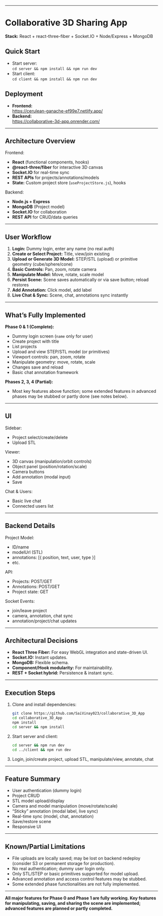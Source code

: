 
***

# Collaborative 3D Sharing App

**Stack:** React + react-three-fiber + Socket.IO + Node/Express + MongoDB

## Quick Start

- Start server:  
  `cd server && npm install && npm run dev`
- Start client:  
  `cd client && npm install && npm run dev`

## Deployment

- **Frontend:**  
  https://cerulean-ganache-ef99e7.netlify.app/
- **Backend:**  
  https://collaborative-3d-app.onrender.com/

***

## Architecture Overview

Frontend:
- **React** (functional components, hooks)
- **@react-three/fiber** for interactive 3D canvas
- **Socket.IO** for real-time sync
- **REST APIs** for projects/annotations/models
- **State:** Custom project store (`useProjectStore.js`), hooks

Backend:
- **Node.js + Express**
- **MongoDB** (Project model)
- **Socket.IO** for collaboration
- **REST API** for CRUD/data queries

***

## User Workflow

1. **Login:** Dummy login, enter any name (no real auth)
2. **Create or Select Project:** Title, view/join existing
3. **Upload or Generate 3D Model:** STEP/STL (upload) or primitive geometry (cube/sphere/cone)
4. **Basic Controls:** Pan, zoom, rotate camera
5. **Manipulate Model:** Move, rotate, scale model
6. **Persist Scene:** Scene saves automatically or via save button; reload restores  
7. **Add Annotation:** Click model, add label
8. **Live Chat & Sync:** Scene, chat, annotations sync instantly

***

## What’s Fully Implemented

**Phase 0 & 1 (Complete):**
- Dummy login screen (`name` only for user)
- Create project with title
- List projects
- Upload and view STEP/STL model (or primitives)
- Viewport controls: pan, zoom, rotate
- Manipulate geometry: move, rotate, scale
- Changes save and reload
- Basic chat annotation framework

**Phases 2, 3, 4 (Partial):**
- Most key features above function; some extended features in advanced phases may be stubbed or partly done (see notes below).

***

## UI

Sidebar:
- Project select/create/delete
- Upload STL

Viewer:
- 3D canvas (manipulation/orbit controls)
- Object panel (position/rotation/scale)
- Camera buttons
- Add annotation (modal input)
- Save

Chat & Users:
- Basic live chat  
- Connected users list

***

## Backend Details

Project Model:
- ID/name
- modelUrl (STL)
- annotations: [{ position, text, user, type }]
- etc.

API:
- Projects: POST/GET
- Annotations: POST/GET
- Project state: GET

Socket Events:
- join/leave project
- camera, annotation, chat sync
- annotation/project/chat updates

***

## Architectural Decisions

- **React Three Fiber:** For easy WebGL integration and state-driven UI.
- **Socket.IO:** Instant updates.
- **MongoDB:** Flexible schema.
- **Component/Hook modularity:** For maintainability.
- **REST + Socket hybrid:** Persistence & instant sync.

***

## Execution Steps

1. Clone and install dependencies:
    ```bash
    git clone https://github.com/SaiVinay023/collaborative_3D_App
    cd collaborative_3D_App
    npm install
    cd server && npm install
    ```
2. Start server and client:
    ```bash
    cd server && npm run dev
    cd ../client && npm run dev
    ```
3. Login, join/create project, upload STL, manipulate/view, annotate, chat

***

## Feature Summary

- User authentication (dummy login)
- Project CRUD
- STL model upload/display
- Camera and model manipulation (move/rotate/scale)
- “Sticky” annotation (modal label, live sync)
- Real-time sync (model, chat, annotation)
- Save/restore scene
- Responsive UI

***

## Known/Partial Limitations

- File uploads are locally saved; may be lost on backend redeploy (consider S3 or permanent storage for production).
- No real authentication; dummy user login only.
- Only STL/STEP or basic primitives supported for model upload.
- Advanced annotation and access control features may be stubbed.
- Some extended phase functionalities are not fully implemented.

***

**All major features for Phase 0 and Phase 1 are fully working. Key features for manipulating, saving, and sharing the scene are implemented; advanced features are planned or partly completed.**
